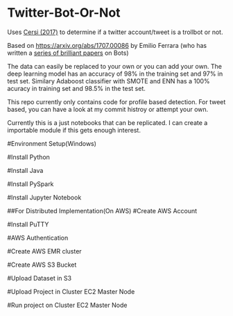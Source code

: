 # Twitter-Bot-Or-Not 
Uses [Cersi (2017)](https://botometer.iuni.iu.edu/bot-repository/datasets.html) to determine if a twitter account/tweet is a trollbot or not.

Based on https://arxiv.org/abs/1707.00086 by Emilio Ferrara (who has written a [series of brilliant papers](https://scholar.google.com/citations?user=0r7Syh0AAAAJ&hl=en&oi=ao) on Bots)

The data can easily be replaced to your own or you can add your own. The deep learning model has an accuracy of 98% in the training set and 97% in test set. Similary Adaboost classifier with SMOTE and ENN has a 100% acuracy in training set and 98.5% in the test set. 

This repo currently only contains code for profile based detection. For tweet based, you can have a look at my commit histroy or attempt your own.

Currently this is a just notebooks that can be replicated. I can create a importable module if this gets enough interest.


#Environment Setup(Windows)

#Install Python

#Install Java

#Install PySpark

#Install Jupyter Notebook

##For Distributed Implementation(On AWS)
#Create AWS Account

#Install PuTTY 

#AWS Authentication

#Create AWS EMR cluster

#Create AWS S3 Bucket

#Upload Dataset in S3

#Upload Project in Cluster EC2 Master Node

#Run project on Cluster EC2 Master Node
